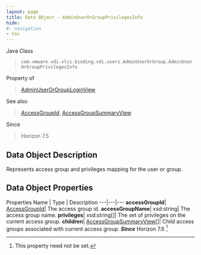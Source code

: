 ```yaml
---
layout: page
title: Data Object - AdminUserOrGroupPrivilegesInfo
hide:
#- navigation
- toc
---
```






Java Class
> `com.vmware.vdi.vlsi.binding.vdi.users.AdminUserOrGroup.AdminUserOrGroupPrivilegesInfo`

Property of
> [AdminUserOrGroupLoginView](vdi.users.AdminUserOrGroup.AdminUserOrGroupLoginView.md#field_detail)

See also
> [AccessGroupId](vdi.entity.AccessGroupId.md), [AccessGroupSummaryView](vdi.users.AccessGroup.AccessGroupSummaryView.md)

Since
> Horizon 7.5


## Data Object Description

Represents access group and privileges mapping for the user or group.

## Data Object Properties
Properties
Name |  Type |  Description
---|---|---
**accessGroupId**| [AccessGroupId](vdi.entity.AccessGroupId.md)|  The access group id.
**accessGroupName**|  xsd:string|  The access group name.
**privileges**|  xsd:string[]|  The set of privileges on the current access group.
**children**| [AccessGroupSummaryView[]](vdi.users.AccessGroup.AccessGroupSummaryView.md)|  Child access groups associated with current access group.  **_Since_** Horizon 7.6 [^1]
 


 


[^1]: This property need not be set.